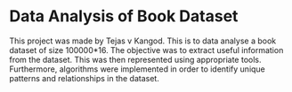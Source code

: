 # Data Analysis of Book Dataset
This project was made by Tejas v Kangod. This is to data analyse a book dataset of size 100000*16. The objective was to extract useful information from the dataset. This was then represented using appropriate tools. Furthermore, algorithms were implemented in order to identify unique patterns and relationships in the dataset.
